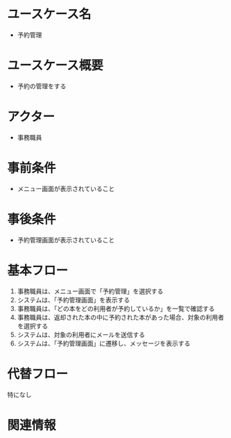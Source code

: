 # ユースケース名
- 予約管理

# ユースケース概要
- 予約の管理をする

# アクター
- 事務職員

# 事前条件
- メニュー画面が表示されていること

# 事後条件
- 予約管理画面が表示されていること

# 基本フロー
1. 事務職員は、メニュー画面で「予約管理」を選択する
2. システムは、「予約管理画面」を表示する
3. 事務職員は、「どの本をどの利用者が予約しているか」を一覧で確認する
4. 事務職員は、返却された本の中に予約された本があった場合、対象の利用者を選択する
5. システムは、対象の利用者にメールを送信する
6. システムは、「予約管理画面」に遷移し、メッセージを表示する

# 代替フロー
特になし

# 関連情報